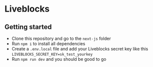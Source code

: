 # Liveblocks

## Getting started

- Clone this repository and go to the `next-js` folder
- Run `npm i` to install all dependencies
- Create a `.env.local` file and add your Liveblocks secret key like this `LIVEBLOCKS_SECRET_KEY=sk_test_yourkey`
- Run `npm run dev` and you should be good to go
